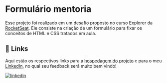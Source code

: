 
# Formulário mentoria

Esse projeto foi realizado em um desafio proposto no curso Explorer da [RocketSeat](https://app.rocketseat.com.br/). Ele consiste na criação de um formulário para fixar os conceitos de HTML e CSS tratados em aula.


## 🔗 Links

Aqui estão os respectivos links para a [hospedagem do projeto](https://gabrielzleonardo.github.io/explorer-form-desafio-avancado-html/) e para o meu [LinkedIn](https://www.linkedin.com/in/gabrielzleonardo/), no qual seu feedback será muito bem vindo!

[![linkedin](https://img.shields.io/badge/linkedin-0A66C2?style=for-the-badge&logo=linkedin&logoColor=white)](https://www.linkedin.com/in/gabrielzleonardo/)
